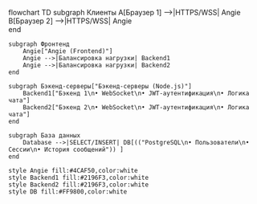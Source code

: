 flowchart TD
    subgraph Клиенты
        A[Браузер 1] -->|HTTPS/WSS| Angie
        B[Браузер 2] -->|HTTPS/WSS| Angie       
    end

    subgraph Фронтенд
        Angie["Angie (Frontend)"]
        Angie -->|Балансировка нагрузки| Backend1
        Angie -->|Балансировка нагрузки| Backend2
    end

    subgraph Бэкенд-серверы["Бэкенд-серверы (Node.js)"]
        Backend1["Бэкенд 1\n• WebSocket\n• JWT-аутентификация\n• Логика чата"]
        Backend2["Бэкенд 2\n• WebSocket\n• JWT-аутентификация\n• Логика чата"]
    end

    subgraph База данных
        Database -->|SELECT/INSERT| DB[(("PostgreSQL\n• Пользователи\n• Сессии\n• История сообщений")) ]
    end

    style Angie fill:#4CAF50,color:white
    style Backend1 fill:#2196F3,color:white
    style Backend2 fill:#2196F3,color:white
    style DB fill:#FF9800,color:white
